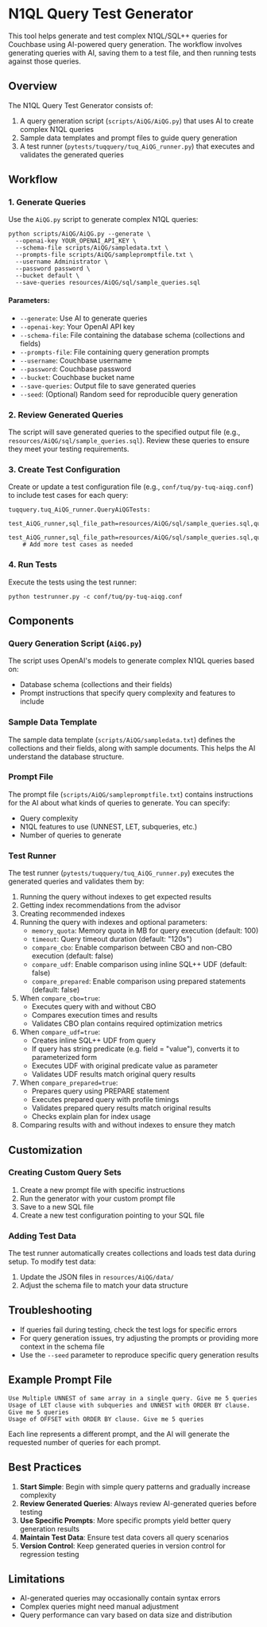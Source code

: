 # N1QL Query Test Generator

This tool helps generate and test complex N1QL/SQL++ queries for Couchbase using AI-powered query generation. The workflow involves generating queries with AI, saving them to a test file, and then running tests against those queries.

## Overview

The N1QL Query Test Generator consists of:

1. A query generation script (`scripts/AiQG/AiQG.py`) that uses AI to create complex N1QL queries
2. Sample data templates and prompt files to guide query generation
3. A test runner (`pytests/tuqquery/tuq_AiQG_runner.py`) that executes and validates the generated queries

## Workflow

### 1. Generate Queries

Use the `AiQG.py` script to generate complex N1QL queries:
```
python scripts/AiQG/AiQG.py --generate \
  --openai-key YOUR_OPENAI_API_KEY \
  --schema-file scripts/AiQG/sampledata.txt \
  --prompts-file scripts/AiQG/samplepromptfile.txt \
  --username Administrator \
  --password password \
  --bucket default \
  --save-queries resources/AiQG/sql/sample_queries.sql
```

#### Parameters:

- `--generate`: Use AI to generate queries
- `--openai-key`: Your OpenAI API key
- `--schema-file`: File containing the database schema (collections and fields)
- `--prompts-file`: File containing query generation prompts
- `--username`: Couchbase username
- `--password`: Couchbase password
- `--bucket`: Couchbase bucket name
- `--save-queries`: Output file to save generated queries
- `--seed`: (Optional) Random seed for reproducible query generation

### 2. Review Generated Queries

The script will save generated queries to the specified output file (e.g., `resources/AiQG/sql/sample_queries.sql`). Review these queries to ensure they meet your testing requirements.

### 3. Create Test Configuration

Create or update a test configuration file (e.g., `conf/tuq/py-tuq-aiqg.conf`) to include test cases for each query:

```
tuqquery.tuq_AiQG_runner.QueryAiQGTests:
    test_AiQG_runner,sql_file_path=resources/AiQG/sql/sample_queries.sql,query_number=1
    test_AiQG_runner,sql_file_path=resources/AiQG/sql/sample_queries.sql,query_number=2
    # Add more test cases as needed
```

### 4. Run Tests

Execute the tests using the test runner:

```
python testrunner.py -c conf/tuq/py-tuq-aiqg.conf
```

## Components

### Query Generation Script (`AiQG.py`)

The script uses OpenAI's models to generate complex N1QL queries based on:
- Database schema (collections and their fields)
- Prompt instructions that specify query complexity and features to include

### Sample Data Template

The sample data template (`scripts/AiQG/sampledata.txt`) defines the collections and their fields, along with sample documents. This helps the AI understand the database structure.

### Prompt File

The prompt file (`scripts/AiQG/samplepromptfile.txt`) contains instructions for the AI about what kinds of queries to generate. You can specify:
- Query complexity
- N1QL features to use (UNNEST, LET, subqueries, etc.)
- Number of queries to generate

### Test Runner

The test runner (`pytests/tuqquery/tuq_AiQG_runner.py`) executes the generated queries and validates them by:
1. Running the query without indexes to get expected results
2. Getting index recommendations from the advisor
3. Creating recommended indexes
4. Running the query with indexes and optional parameters:
   - `memory_quota`: Memory quota in MB for query execution (default: 100)
   - `timeout`: Query timeout duration (default: "120s")
   - `compare_cbo`: Enable comparison between CBO and non-CBO execution (default: false)
   - `compare_udf`: Enable comparison using inline SQL++ UDF (default: false)
   - `compare_prepared`: Enable comparison using prepared statements (default: false)
5. When `compare_cbo=true`:
   - Executes query with and without CBO
   - Compares execution times and results
   - Validates CBO plan contains required optimization metrics
6. When `compare_udf=true`:
   - Creates inline SQL++ UDF from query
   - If query has string predicate (e.g. field = "value"), converts it to parameterized form
   - Executes UDF with original predicate value as parameter
   - Validates UDF results match original query results
7. When `compare_prepared=true`:
   - Prepares query using PREPARE statement
   - Executes prepared query with profile timings
   - Validates prepared query results match original results
   - Checks explain plan for index usage
8. Comparing results with and without indexes to ensure they match

## Customization

### Creating Custom Query Sets

1. Create a new prompt file with specific instructions
2. Run the generator with your custom prompt file
3. Save to a new SQL file
4. Create a new test configuration pointing to your SQL file

### Adding Test Data

The test runner automatically creates collections and loads test data during setup. To modify test data:
1. Update the JSON files in `resources/AiQG/data/`
2. Adjust the schema file to match your data structure

## Troubleshooting

- If queries fail during testing, check the test logs for specific errors
- For query generation issues, try adjusting the prompts or providing more context in the schema file
- Use the `--seed` parameter to reproduce specific query generation results

## Example Prompt File

```
Use Multiple UNNEST of same array in a single query. Give me 5 queries
Usage of LET clause with subqueries and UNNEST with ORDER BY clause. Give me 5 queries
Usage of OFFSET with ORDER BY clause. Give me 5 queries
```

Each line represents a different prompt, and the AI will generate the requested number of queries for each prompt.

## Best Practices

1. **Start Simple**: Begin with simple query patterns and gradually increase complexity
2. **Review Generated Queries**: Always review AI-generated queries before testing
3. **Use Specific Prompts**: More specific prompts yield better query generation results
4. **Maintain Test Data**: Ensure test data covers all query scenarios
5. **Version Control**: Keep generated queries in version control for regression testing

## Limitations

- AI-generated queries may occasionally contain syntax errors
- Complex queries might need manual adjustment
- Query performance can vary based on data size and distribution